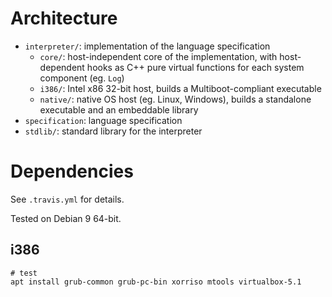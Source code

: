 # Architecture

- `interpreter/`: implementation of the language specification
  - `core/`: host-independent core of the implementation, with host-dependent hooks as C++ pure virtual functions for each system component (eg. `Log`)
  - `i386/`: Intel x86 32-bit host, builds a Multiboot-compliant executable
  - `native/`: native OS host (eg. Linux, Windows), builds a standalone executable and an embeddable library
- `specification`: language specification
- `stdlib/`: standard library for the interpreter

# Dependencies

See `.travis.yml` for details.

Tested on Debian 9 64-bit.

## i386

```
# test
apt install grub-common grub-pc-bin xorriso mtools virtualbox-5.1
```
